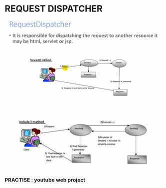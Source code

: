 # REQUEST DISPATCHER

![](./dispatch1.png)

![](./dispatch2.png)

### PRACTISE : youtube web project

